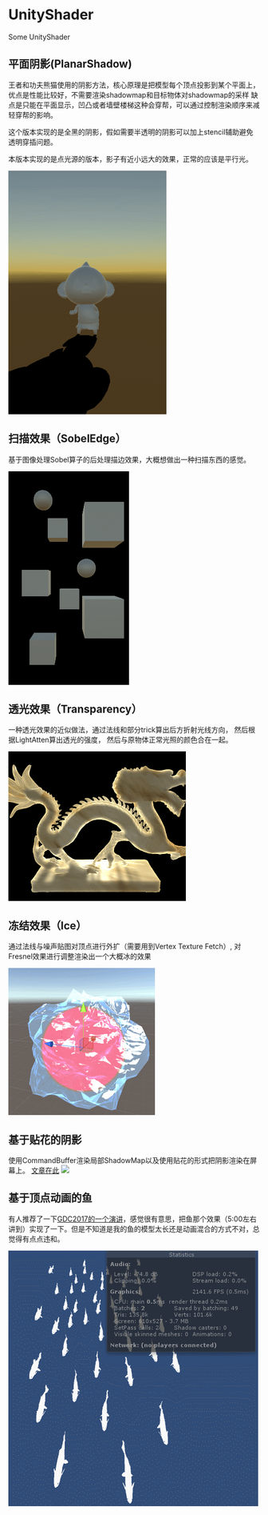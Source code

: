 # UnityShader
Some UnityShader



## 平面阴影(PlanarShadow)

王者和功夫熊猫使用的阴影方法，核心原理是把模型每个顶点投影到某个平面上，
优点是性能比较好，不需要渲染shadowmap和目标物体对shadowmap的采样
缺点是只能在平面显示，凹凸或者墙壁楼梯这种会穿帮，可以通过控制渲染顺序来减轻穿帮的影响。

这个版本实现的是全黑的阴影，假如需要半透明的阴影可以加上stencil辅助避免透明穿插问题。

本版本实现的是点光源的版本，影子有近小远大的效果，正常的应该是平行光。

![](https://github.com/Tangoyzx/UnityShader/blob/master/Assets/Gifs/PlanarShadow.gif)


## 扫描效果（SobelEdge）

基于图像处理Sobel算子的后处理描边效果，大概想做出一种扫描东西的感觉。

![](https://github.com/Tangoyzx/UnityShader/blob/master/Assets/Gifs/SobelEdge.gif)

## 透光效果（Transparency）

一种透光效果的近似做法，通过法线和部分trick算出后方折射光线方向，
然后根据LightAtten算出透光的强度，
然后与原物体正常光照的颜色合在一起。

![](https://github.com/Tangoyzx/UnityShader/blob/master/Assets/Gifs/Transparency.gif)

## 冻结效果（Ice）

通过法线与噪声贴图对顶点进行外扩（需要用到Vertex Texture Fetch）,
对Fresnel效果进行调整渲染出一个大概冰的效果

![](https://github.com/Tangoyzx/UnityShader/blob/master/Assets/Gifs/Ice.gif)

## 基于贴花的阴影

使用CommandBuffer渲染局部ShadowMap以及使用贴花的形式把阴影渲染在屏幕上。
[文章在此](https://tangoyzx.github.io/2017/12/23/commandbuffer-decal-shadow.html "go to blog")
![](http://tangoyzx.github.io/images/posts/post_5.gif)

## 基于顶点动画的鱼

有人推荐了一下[GDC2017的一个演讲](https://www.bilibili.com/video/av14910105/?t=377 "go to bilibili")，感觉很有意思，把鱼那个效果（5:00左右讲到）实现了一下。但是不知道是我的鱼的模型太长还是动画混合的方式不对，总觉得有点点违和。

![](https://github.com/Tangoyzx/UnityShader/blob/master/Assets/Gifs/Fish.gif)

